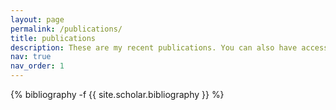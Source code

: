 ```yaml
---
layout: page
permalink: /publications/
title: publications
description: These are my recent publications. You can also have access to them through my <a href='https://scholar.google.com/citations?user=tP3PfUAAAAAJ&hl=en&oi=ao'> Google Scholar </a> and <a href='https://www.researchgate.net/profile/Mohammadamin-Darijani/research'> ResearchGate </a> Profiles.
nav: true
nav_order: 1
---
```

<!-- _pages/publications.md -->
<div class="publications">

{% bibliography -f {{ site.scholar.bibliography }} %}

</div>
